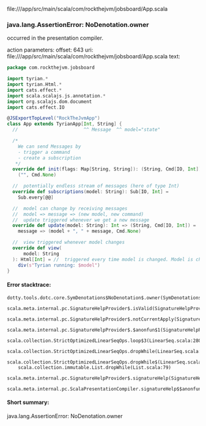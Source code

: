 file://<WORKSPACE>/app/src/main/scala/com/rockthejvm/jobsboard/App.scala
### java.lang.AssertionError: NoDenotation.owner

occurred in the presentation compiler.

action parameters:
offset: 643
uri: file://<WORKSPACE>/app/src/main/scala/com/rockthejvm/jobsboard/App.scala
text:
```scala
package com.rockthejvm.jobsboard

import tyrian.*
import tyrian.Html.*
import cats.effect.*
import scala.scalajs.js.annotation.*
import org.scalajs.dom.document
import cats.effect.IO

@JSExportTopLevel("RockTheJvmApp")
class App extends TyrianApp[Int, String] {
  //                        ^^ Message  ^^ model="state"

  /*
    We can send Messages by
    - trigger a command
    - create a subscription
   */
  override def init(flags: Map[String, String]): (String, Cmd[IO, Int]) =
    ("", Cmd.None)

  //  potentially endless stream of messages (here of type Int)
  override def subscriptions(model: String): Sub[IO, Int] =
    Sub.every[@@]

  //  model can change by receiving messages
  //  model => message => (new model, new command)
  //  update triggered whenever we get a new message
  override def update(model: String): Int => (String, Cmd[IO, Int]) =
    message => (model + ", " + message, Cmd.None)

  //  view triggered whenever model changes
  override def view(
      model: String
  ): Html[Int] = //  triggered every time model is changed. Model is changes via messages
    div(s"Tyrian running: $model")
}

```



#### Error stacktrace:

```
dotty.tools.dotc.core.SymDenotations$NoDenotation$.owner(SymDenotations.scala:2582)
	scala.meta.internal.pc.SignatureHelpProvider$.isValid(SignatureHelpProvider.scala:83)
	scala.meta.internal.pc.SignatureHelpProvider$.notCurrentApply(SignatureHelpProvider.scala:96)
	scala.meta.internal.pc.SignatureHelpProvider$.$anonfun$1(SignatureHelpProvider.scala:48)
	scala.collection.StrictOptimizedLinearSeqOps.loop$3(LinearSeq.scala:280)
	scala.collection.StrictOptimizedLinearSeqOps.dropWhile(LinearSeq.scala:282)
	scala.collection.StrictOptimizedLinearSeqOps.dropWhile$(LinearSeq.scala:278)
	scala.collection.immutable.List.dropWhile(List.scala:79)
	scala.meta.internal.pc.SignatureHelpProvider$.signatureHelp(SignatureHelpProvider.scala:48)
	scala.meta.internal.pc.ScalaPresentationCompiler.signatureHelp$$anonfun$1(ScalaPresentationCompiler.scala:388)
```
#### Short summary: 

java.lang.AssertionError: NoDenotation.owner